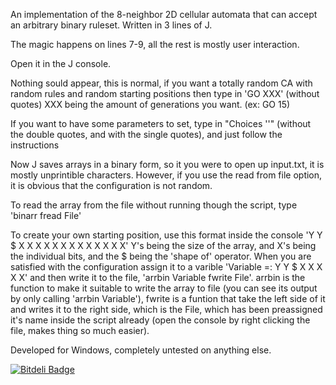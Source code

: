 An implementation of the 8-neighbor 2D cellular automata that can accept an arbitrary binary ruleset. Written in 3 lines of J.

The magic happens on lines 7-9, all the rest is mostly user interaction.

Open it in the J console.

Nothing sould appear, this is normal, if you want a totally random CA with random rules and random starting positions then type in 'GO XXX' (without quotes) XXX being the amount of generations you want. (ex: GO 15)

If you want to have some parameters to set, type in "Choices ''" (without the double quotes, and with the single quotes), and just follow the instructions

Now J saves arrays in a binary form, so it you were to open up input.txt, it is mostly unprintible characters. However, if you use the read from file option, it is obvious that the configuration is not random.

To read the array from the file without running though the script, type 'binarr fread File'

To create your own starting position, use this format inside the console  'Y Y $ X X X X X X X X X X X X X' Y's being the size of the array, and X's being the individual bits, and the $ being the 'shape of' operator. When you are satisfied with the configuration assign it to a varible 'Variable =: Y Y $ X X X X X' and then write it to the file, 'arrbin Variable fwrite File'. arrbin is the function to make it suitable to write the array to file (you can see its output by only calling 'arrbin Variable'), fwrite is a funtion that take the left side of it and writes it to the right side, which is the File, which has been preassigned it's name inside the script already (open the console by right clicking the file, makes thing so much easier).

Developed for Windows, completely untested on anything else.


[![Bitdeli Badge](https://d2weczhvl823v0.cloudfront.net/sheganinans/j-automata/trend.png)](https://bitdeli.com/free "Bitdeli Badge")

